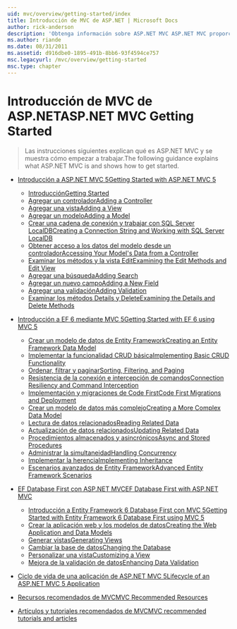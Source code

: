 ```yaml
---
uid: mvc/overview/getting-started/index
title: Introducción de MVC de ASP.NET | Microsoft Docs
author: rick-anderson
description: 'Obtenga información sobre ASP.NET MVC ASP.NET MVC proporciona una manera eficaz, basado en patrones para crear sitios Web dinámicos que permite una separación clara de intereses y ese g...'
ms.author: riande
ms.date: 08/31/2011
ms.assetid: d916dbe0-1895-491b-8bb6-93f4594ce757
msc.legacyurl: /mvc/overview/getting-started
msc.type: chapter
---
```

<a name="aspnet-mvc-getting-started"></a><span data-ttu-id="483ad-103">Introducción de MVC de ASP.NET</span><span class="sxs-lookup"><span data-stu-id="483ad-103">ASP.NET MVC Getting Started</span></span>
====================
> <span data-ttu-id="483ad-104">Las instrucciones siguientes explican qué es ASP.NET MVC y se muestra cómo empezar a trabajar.</span><span class="sxs-lookup"><span data-stu-id="483ad-104">The following guidance explains what ASP.NET MVC is and shows how to get started.</span></span>


- [<span data-ttu-id="483ad-105">Introducción a ASP.NET MVC 5</span><span class="sxs-lookup"><span data-stu-id="483ad-105">Getting Started with ASP.NET MVC 5</span></span>](introduction/index.md)

    - [<span data-ttu-id="483ad-106">Introducción</span><span class="sxs-lookup"><span data-stu-id="483ad-106">Getting Started</span></span>](introduction/getting-started.md)
    - [<span data-ttu-id="483ad-107">Agregar un controlador</span><span class="sxs-lookup"><span data-stu-id="483ad-107">Adding a Controller</span></span>](introduction/adding-a-controller.md)
    - [<span data-ttu-id="483ad-108">Agregar una vista</span><span class="sxs-lookup"><span data-stu-id="483ad-108">Adding a View</span></span>](introduction/adding-a-view.md)
    - [<span data-ttu-id="483ad-109">Agregar un modelo</span><span class="sxs-lookup"><span data-stu-id="483ad-109">Adding a Model</span></span>](introduction/adding-a-model.md)
    - [<span data-ttu-id="483ad-110">Crear una cadena de conexión y trabajar con SQL Server LocalDB</span><span class="sxs-lookup"><span data-stu-id="483ad-110">Creating a Connection String and Working with SQL Server LocalDB</span></span>](introduction/creating-a-connection-string.md)
    - [<span data-ttu-id="483ad-111">Obtener acceso a los datos del modelo desde un controlador</span><span class="sxs-lookup"><span data-stu-id="483ad-111">Accessing Your Model's Data from a Controller</span></span>](introduction/accessing-your-models-data-from-a-controller.md)
    - [<span data-ttu-id="483ad-112">Examinar los métodos y la vista Edit</span><span class="sxs-lookup"><span data-stu-id="483ad-112">Examining the Edit Methods and Edit View</span></span>](introduction/examining-the-edit-methods-and-edit-view.md)
    - [<span data-ttu-id="483ad-113">Agregar una búsqueda</span><span class="sxs-lookup"><span data-stu-id="483ad-113">Adding Search</span></span>](introduction/adding-search.md)
    - [<span data-ttu-id="483ad-114">Agregar un nuevo campo</span><span class="sxs-lookup"><span data-stu-id="483ad-114">Adding a New Field</span></span>](introduction/adding-a-new-field.md)
    - [<span data-ttu-id="483ad-115">Agregar una validación</span><span class="sxs-lookup"><span data-stu-id="483ad-115">Adding Validation</span></span>](introduction/adding-validation.md)
    - [<span data-ttu-id="483ad-116">Examinar los métodos Details y Delete</span><span class="sxs-lookup"><span data-stu-id="483ad-116">Examining the Details and Delete Methods</span></span>](introduction/examining-the-details-and-delete-methods.md)
- [<span data-ttu-id="483ad-117">Introducción a EF 6 mediante MVC 5</span><span class="sxs-lookup"><span data-stu-id="483ad-117">Getting Started with EF 6 using MVC 5</span></span>](getting-started-with-ef-using-mvc/index.md)

    - [<span data-ttu-id="483ad-118">Crear un modelo de datos de Entity Framework</span><span class="sxs-lookup"><span data-stu-id="483ad-118">Creating an Entity Framework Data Model</span></span>](getting-started-with-ef-using-mvc/creating-an-entity-framework-data-model-for-an-asp-net-mvc-application.md)
    - [<span data-ttu-id="483ad-119">Implementar la funcionalidad CRUD básica</span><span class="sxs-lookup"><span data-stu-id="483ad-119">Implementing Basic CRUD Functionality</span></span>](getting-started-with-ef-using-mvc/implementing-basic-crud-functionality-with-the-entity-framework-in-asp-net-mvc-application.md)
    - [<span data-ttu-id="483ad-120">Ordenar, filtrar y paginar</span><span class="sxs-lookup"><span data-stu-id="483ad-120">Sorting, Filtering, and Paging</span></span>](getting-started-with-ef-using-mvc/sorting-filtering-and-paging-with-the-entity-framework-in-an-asp-net-mvc-application.md)
    - [<span data-ttu-id="483ad-121">Resistencia de la conexión e intercepción de comandos</span><span class="sxs-lookup"><span data-stu-id="483ad-121">Connection Resiliency and Command Interception</span></span>](getting-started-with-ef-using-mvc/connection-resiliency-and-command-interception-with-the-entity-framework-in-an-asp-net-mvc-application.md)
    - [<span data-ttu-id="483ad-122">Implementación y migraciones de Code First</span><span class="sxs-lookup"><span data-stu-id="483ad-122">Code First Migrations and Deployment</span></span>](getting-started-with-ef-using-mvc/migrations-and-deployment-with-the-entity-framework-in-an-asp-net-mvc-application.md)
    - [<span data-ttu-id="483ad-123">Crear un modelo de datos más complejo</span><span class="sxs-lookup"><span data-stu-id="483ad-123">Creating a More Complex Data Model</span></span>](getting-started-with-ef-using-mvc/creating-a-more-complex-data-model-for-an-asp-net-mvc-application.md)
    - [<span data-ttu-id="483ad-124">Lectura de datos relacionados</span><span class="sxs-lookup"><span data-stu-id="483ad-124">Reading Related Data</span></span>](getting-started-with-ef-using-mvc/reading-related-data-with-the-entity-framework-in-an-asp-net-mvc-application.md)
    - [<span data-ttu-id="483ad-125">Actualización de datos relacionados</span><span class="sxs-lookup"><span data-stu-id="483ad-125">Updating Related Data</span></span>](getting-started-with-ef-using-mvc/updating-related-data-with-the-entity-framework-in-an-asp-net-mvc-application.md)
    - [<span data-ttu-id="483ad-126">Procedimientos almacenados y asincrónicos</span><span class="sxs-lookup"><span data-stu-id="483ad-126">Async and Stored Procedures</span></span>](getting-started-with-ef-using-mvc/async-and-stored-procedures-with-the-entity-framework-in-an-asp-net-mvc-application.md)
    - [<span data-ttu-id="483ad-127">Administrar la simultaneidad</span><span class="sxs-lookup"><span data-stu-id="483ad-127">Handling Concurrency</span></span>](getting-started-with-ef-using-mvc/handling-concurrency-with-the-entity-framework-in-an-asp-net-mvc-application.md)
    - [<span data-ttu-id="483ad-128">Implementar la herencia</span><span class="sxs-lookup"><span data-stu-id="483ad-128">Implementing Inheritance</span></span>](getting-started-with-ef-using-mvc/implementing-inheritance-with-the-entity-framework-in-an-asp-net-mvc-application.md)
    - [<span data-ttu-id="483ad-129">Escenarios avanzados de Entity Framework</span><span class="sxs-lookup"><span data-stu-id="483ad-129">Advanced Entity Framework Scenarios</span></span>](getting-started-with-ef-using-mvc/advanced-entity-framework-scenarios-for-an-mvc-web-application.md)
- [<span data-ttu-id="483ad-130">EF Database First con ASP.NET MVC</span><span class="sxs-lookup"><span data-stu-id="483ad-130">EF Database First with ASP.NET MVC</span></span>](database-first-development/index.md)

    - [<span data-ttu-id="483ad-131">Introducción a Entity Framework 6 Database First con MVC 5</span><span class="sxs-lookup"><span data-stu-id="483ad-131">Getting Started with Entity Framework 6 Database First using MVC 5</span></span>](database-first-development/setting-up-database.md)
    - [<span data-ttu-id="483ad-132">Crear la aplicación web y los modelos de datos</span><span class="sxs-lookup"><span data-stu-id="483ad-132">Creating the Web Application and Data Models</span></span>](database-first-development/creating-the-web-application.md)
    - [<span data-ttu-id="483ad-133">Generar vistas</span><span class="sxs-lookup"><span data-stu-id="483ad-133">Generating Views</span></span>](database-first-development/generating-views.md)
    - [<span data-ttu-id="483ad-134">Cambiar la base de datos</span><span class="sxs-lookup"><span data-stu-id="483ad-134">Changing the Database</span></span>](database-first-development/changing-the-database.md)
    - [<span data-ttu-id="483ad-135">Personalizar una vista</span><span class="sxs-lookup"><span data-stu-id="483ad-135">Customizing a View</span></span>](database-first-development/customizing-a-view.md)
    - [<span data-ttu-id="483ad-136">Mejora de la validación de datos</span><span class="sxs-lookup"><span data-stu-id="483ad-136">Enhancing Data Validation</span></span>](database-first-development/enhancing-data-validation.md)
- [<span data-ttu-id="483ad-137">Ciclo de vida de una aplicación de ASP.NET MVC 5</span><span class="sxs-lookup"><span data-stu-id="483ad-137">Lifecycle of an ASP.NET MVC 5 Application</span></span>](lifecycle-of-an-aspnet-mvc-5-application.md)
- [<span data-ttu-id="483ad-138">Recursos recomendados de MVC</span><span class="sxs-lookup"><span data-stu-id="483ad-138">MVC Recommended Resources</span></span>](recommended-resources-for-mvc.md)
- [<span data-ttu-id="483ad-139">Artículos y tutoriales recomendados de MVC</span><span class="sxs-lookup"><span data-stu-id="483ad-139">MVC recommended tutorials and articles</span></span>](mvc-learning-sequence.md)
